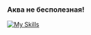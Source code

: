 ### Аква не бесполезная!
[![My Skills](https://mobimg.b-cdn.net/v3/fetch/53/53c7c49ad1dfa7b98dd141405b51f51e.jpeg)](https://mobimg.b-cdn.net/v3/fetch/53/53c7c49ad1dfa7b98dd141405b51f51e.jpeg)
